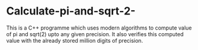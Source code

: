 # Calculate-pi-and-sqrt-2-
This is a C++ programme which uses modern algorithms to compute value of pi and sqrt(2) upto any given precision. It also verifies this computed value with the already stored million digits of precision.
